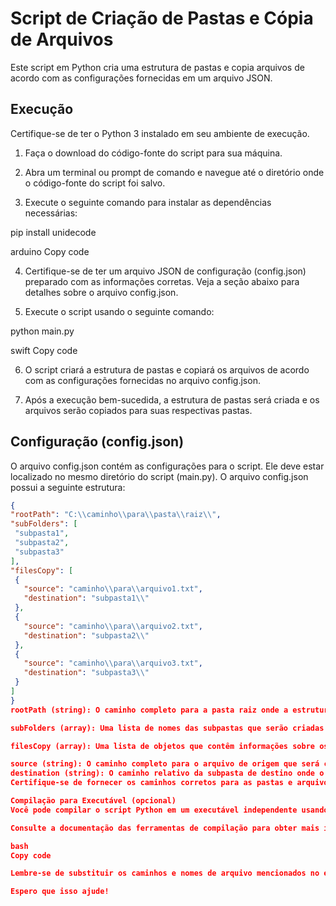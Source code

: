 # Script de Criação de Pastas e Cópia de Arquivos

Este script em Python cria uma estrutura de pastas e copia arquivos de acordo com as configurações fornecidas em um arquivo JSON.

## Execução

Certifique-se de ter o Python 3 instalado em seu ambiente de execução.

1. Faça o download do código-fonte do script para sua máquina.

2. Abra um terminal ou prompt de comando e navegue até o diretório onde o código-fonte do script foi salvo.

3. Execute o seguinte comando para instalar as dependências necessárias:

pip install unidecode

arduino
Copy code

4. Certifique-se de ter um arquivo JSON de configuração (config.json) preparado com as informações corretas. Veja a seção abaixo para detalhes sobre o arquivo config.json.

5. Execute o script usando o seguinte comando:

python main.py

swift
Copy code

6. O script criará a estrutura de pastas e copiará os arquivos de acordo com as configurações fornecidas no arquivo config.json.

7. Após a execução bem-sucedida, a estrutura de pastas será criada e os arquivos serão copiados para suas respectivas pastas.

## Configuração (config.json)

O arquivo config.json contém as configurações para o script. Ele deve estar localizado no mesmo diretório do script (main.py). O arquivo config.json possui a seguinte estrutura:

```json
{
"rootPath": "C:\\caminho\\para\\pasta\\raiz\\",
"subFolders": [
 "subpasta1",
 "subpasta2",
 "subpasta3"
],
"filesCopy": [
 {
   "source": "caminho\\para\\arquivo1.txt",
   "destination": "subpasta1\\"
 },
 {
   "source": "caminho\\para\\arquivo2.txt",
   "destination": "subpasta2\\"
 },
 {
   "source": "caminho\\para\\arquivo3.txt",
   "destination": "subpasta3\\"
 }
]
}
rootPath (string): O caminho completo para a pasta raiz onde a estrutura de pastas será criada.

subFolders (array): Uma lista de nomes das subpastas que serão criadas dentro da pasta raiz.

filesCopy (array): Uma lista de objetos que contêm informações sobre os arquivos a serem copiados. Cada objeto possui os seguintes campos:

source (string): O caminho completo para o arquivo de origem que será copiado.
destination (string): O caminho relativo da subpasta de destino onde o arquivo será copiado.
Certifique-se de fornecer os caminhos corretos para as pastas e arquivos no arquivo config.json antes de executar o script.

Compilação para Executável (opcional)
Você pode compilar o script Python em um executável independente usando ferramentas como PyInstaller, cx_Freeze ou Py2exe. Isso permitirá que você execute o script em um ambiente sem a necessidade de ter o Python instalado.

Consulte a documentação das ferramentas de compilação para obter mais informações sobre como compilar o script em um executável.

bash
Copy code

Lembre-se de substituir os caminhos e nomes de arquivo mencionados no exemplo pelo seu próprio caminho e nomes de arquivo relevantes.

Espero que isso ajude!